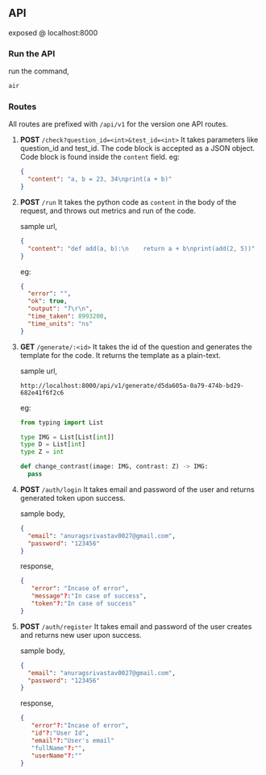 ## API

exposed @ localhost:8000

### Run the API

run the command,

```bash
air
```

### Routes

All routes are prefixed with `/api/v1` for the version one API routes.

1. **POST** `/check?question_id=<int>&test_id=<int>`
   It takes parameters like question_id and test_id.
   The code block is accepted as a JSON object. Code block is found inside the `content` field.
   eg:

   ```json
   {
     "content": "a, b = 23, 34\nprint(a + b)"
   }
   ```

2. **POST** `/run`
   It takes the python code as `content` in the body of the request, and throws out metrics and run of the code.

   sample url,

   ```json
   {
     "content": "def add(a, b):\n    return a + b\nprint(add(2, 5))"
   }
   ```

   eg:

   ```json
   {
     "error": "",
     "ok": true,
     "output": "7\r\n",
     "time_taken": 8993200,
     "time_units": "ns"
   }
   ```

3. **GET** `/generate/:<id>`
   It takes the id of the question and generates the template for the code.
   It returns the template as a plain-text.

   sample url,

   ```
   http://localhost:8000/api/v1/generate/d5da605a-0a79-474b-bd29-682e41f6f2c6
   ```

   eg:

   ```py
   from typing import List

   type IMG = List[List[int]]
   type D = List[int]
   type Z = int

   def change_contrast(image: IMG, contrast: Z) -> IMG:
     pass
   ```

4. **POST** `/auth/login`
   It takes email and password of the user and returns generated token upon success.

   sample body,

   ```json
   {
     "email": "anuragsrivastav0027@gmail.com",
     "password": "123456"
   }
   ```

   response,

   ```json
   {
      "error": "Incase of error",
      "message"?:"In case of success",
      "token"?:"In case of success"
   }
   ```

5. **POST** `/auth/register`
   It takes email and password of the user creates and returns new user upon success.

   sample body,

   ```json
   {
     "email": "anuragsrivastav0027@gmail.com",
     "password": "123456"
   }
   ```

   response,

   ```json
   {
      "error"?:"Incase of error",
      "id"?:"User Id",
      "email"?:"User's email"
      "fullName"?:"",
      "userName"?:""
   }
   ```
